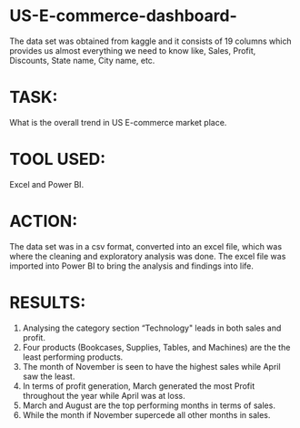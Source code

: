 # US-E-commerce-dashboard-
The data set was obtained from kaggle and it consists of 19 columns which provides us almost everything we need to know like, Sales, Profit, Discounts, State name, City name, etc.

# TASK: 
What is the overall trend in US E-commerce market place.

# TOOL USED: 
Excel and Power BI.

# ACTION: 
The data set was in a csv format, converted into an excel file, which was where the cleaning and exploratory analysis was done. The excel file was imported into Power BI to bring the analysis and findings into life.

# RESULTS:
1) Analysing the category section “Technology" leads in both sales and profit.
2) Four products (Bookcases, Supplies, Tables, and Machines) are the the least performing products.
3) The month of November is seen to have the highest sales while April saw the least.
4) In terms of profit generation, March generated the most Profit throughout the year while April was at loss.
5) March and August are the top performing months in terms of sales.
6) While the month if November supercede all other months in sales.






